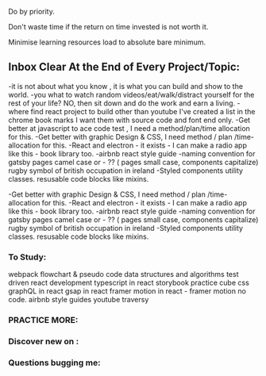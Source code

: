
 Do by priority.   
 
 Don't waste time if the return on time invested is not worth it.
 
 Minimise learning resources load to absolute bare minimum. 

## Inbox Clear At the End of Every Project/Topic:
 -it is not about what you know , it is what you can build and show to the world. 
-you what to watch random videos/eat/walk/distract yourself for the rest of your life?
NO, then sit down and do the work and earn a living.
-where find react project to build other than youtube 
I've created a list in the chrome book marks 
I want them with source code and font end only. 
-Get better at javascript to ace code test , I need a method/plan/time allocation for this.
-Get better with graphic Design & CSS, I need method / plan /time-allocation for this.
-React and electron - it exists - I can make a radio app like this - book library too.
-airbnb react style guide
-naming convention for gatsby pages camel case or - ?? ( pages small case, components capitalize)
rugby symbol of british occupation in ireland
-Styled components utility classes. resusable code blocks like mixins.

-Get better with graphic Design & CSS, I need method / plan /time-allocation for this.
-React and electron - it exists - I can make a radio app like this - book library too.
-airbnb react style guide
-naming convention for gatsby pages camel case or - ?? ( pages small case, components capitalize)
rugby symbol of british occupation in ireland
-Styled components utility classes. resusable code blocks like mixins.


### To Study:

webpack
flowchart & pseudo code
data structures and algorithms
test driven react development
typescript in react 
storybook
practice cube css
graphQL in react
gsap in react
framer motion in react - framer motion no code. 
airbnb style guides youtube traversy 

### PRACTICE MORE:



### Discover new on :




### Questions bugging me:




